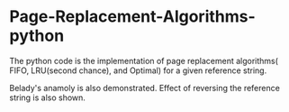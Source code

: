 # Page-Replacement-Algorithms-python

The python code is the implementation of page replacement algorithms( FIFO, LRU(second chance), and Optimal) for a given reference string.

Belady's anamoly is also demonstrated.
Effect of reversing the reference string is also shown.
